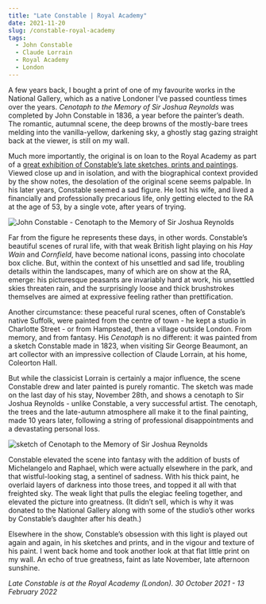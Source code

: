 ```yaml
---
title: "Late Constable | Royal Academy"
date: 2021-11-20
slug: /constable-royal-academy
tags:
  - John Constable
  - Claude Lorrain
  - Royal Academy
  - London
---
```


A few years back, I bought a print of one of my favourite works in the National Gallery, which as a native Londoner I’ve passed countless times over the years. *Cenotaph to the Memory of Sir Joshua Reynolds* was completed by John Constable in 1836, a year before the painter’s death. The romantic, autumnal scene, the deep browns of the mostly-bare trees melding into the vanilla-yellow, darkening sky, a ghostly stag gazing straight back at the viewer, is still on my wall.

Much more importantly, the original is on loan to the Royal Academy as part of a [great exhibition of Constable’s late sketches, prints and paintings](https://www.royalacademy.org.uk/exhibition/late-constable). Viewed close up and in isolation, and with the biographical context provided by the show notes, the desolation of the original scene seems palpable. In his later years, Constable seemed a sad figure. He lost his wife, and lived a financially and professionally precarious life, only getting elected to the RA at the age of 53, by a single vote, after years of trying.

![John Constable - Cenotaph to the Memory of Sir Joshua Reynolds](/constable-royal-academy-1.jpeg)

Far from the figure he represents these days, in other words. Constable’s beautiful scenes of rural life, with that weak British light playing on his *Hay Wain* and *Cornfield*, have become national icons, passing into chocolate box cliche. But, within the context of his unsettled and sad life, troubling details within the landscapes, many of which are on show at the RA, emerge: his picturesque peasants are invariably hard at work, his unsettled skies threaten rain, and the surprisingly loose and thick brushstrokes themselves are aimed at expressive feeling rather than prettification.

Another circumstance: these peaceful rural scenes, often of Constable’s native Suffolk, were painted from the centre of town - he kept a studio in Charlotte Street - or from Hampstead, then a village outside London. From memory, and from fantasy. His *Cenotaph* is no different: it was painted from a sketch Constable made in 1823, when visiting Sir George Beaumont, an art collector with an impressive collection of Claude Lorrain, at his home, Coleorton Hall.

But while the classicist Lorrain is certainly a major influence, the scene Constable drew and later painted is purely romantic. The sketch was made on the last day of his stay, November 28th, and shows a cenotaph to Sir Joshua Reynolds - unlike Constable, a very successful artist. The cenotaph, the trees and the late-autumn atmosphere all make it to the final painting, made 10 years later, following a string of professional disappointments and a devastating personal loss.

![sketch of Cenotaph to the Memory of Sir Joshua Reynolds](/constable-royal-academy-2.jpeg)

Constable elevated the scene into fantasy with the addition of busts of Michelangelo and Raphael, which were actually elsewhere in the park, and that wistful-looking stag, a sentinel of sadness. With his thick paint, he overlaid layers of darkness into those trees, and topped it all with that freighted sky. The weak light that pulls the elegiac feeling together, and elevated the picture into greatness. (It didn’t sell, which is why it was donated to the National Gallery along with some of the studio’s other works by Constable’s daughter after his death.)

Elsewhere in the show, Constable’s obsession with this light is played out again and again, in his sketches and prints, and in the vigour and texture of his paint. I went back home and took another look at that flat little print on my wall. An echo of true greatness, faint as late November, late afternoon sunshine.

*Late Constable is at the Royal Academy (London). 30 October 2021 - 13 February 2022*
